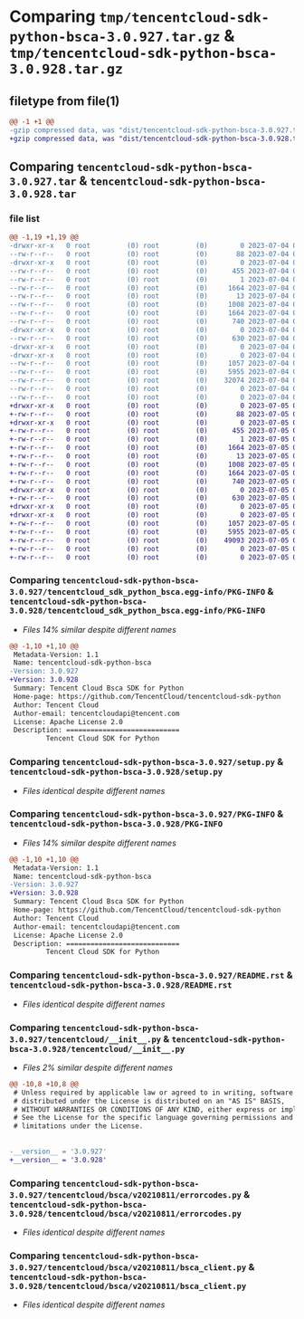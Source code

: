 # Comparing `tmp/tencentcloud-sdk-python-bsca-3.0.927.tar.gz` & `tmp/tencentcloud-sdk-python-bsca-3.0.928.tar.gz`

## filetype from file(1)

```diff
@@ -1 +1 @@
-gzip compressed data, was "dist/tencentcloud-sdk-python-bsca-3.0.927.tar", last modified: Tue Jul  4 00:16:09 2023, max compression
+gzip compressed data, was "dist/tencentcloud-sdk-python-bsca-3.0.928.tar", last modified: Wed Jul  5 00:20:09 2023, max compression
```

## Comparing `tencentcloud-sdk-python-bsca-3.0.927.tar` & `tencentcloud-sdk-python-bsca-3.0.928.tar`

### file list

```diff
@@ -1,19 +1,19 @@
-drwxr-xr-x   0 root         (0) root         (0)        0 2023-07-04 00:16:09.000000 tencentcloud-sdk-python-bsca-3.0.927/
--rw-r--r--   0 root         (0) root         (0)       88 2023-07-04 00:16:09.000000 tencentcloud-sdk-python-bsca-3.0.927/setup.cfg
-drwxr-xr-x   0 root         (0) root         (0)        0 2023-07-04 00:16:09.000000 tencentcloud-sdk-python-bsca-3.0.927/tencentcloud_sdk_python_bsca.egg-info/
--rw-r--r--   0 root         (0) root         (0)      455 2023-07-04 00:16:09.000000 tencentcloud-sdk-python-bsca-3.0.927/tencentcloud_sdk_python_bsca.egg-info/SOURCES.txt
--rw-r--r--   0 root         (0) root         (0)        1 2023-07-04 00:16:09.000000 tencentcloud-sdk-python-bsca-3.0.927/tencentcloud_sdk_python_bsca.egg-info/dependency_links.txt
--rw-r--r--   0 root         (0) root         (0)     1664 2023-07-04 00:16:09.000000 tencentcloud-sdk-python-bsca-3.0.927/tencentcloud_sdk_python_bsca.egg-info/PKG-INFO
--rw-r--r--   0 root         (0) root         (0)       13 2023-07-04 00:16:09.000000 tencentcloud-sdk-python-bsca-3.0.927/tencentcloud_sdk_python_bsca.egg-info/top_level.txt
--rw-r--r--   0 root         (0) root         (0)     1008 2023-07-04 00:16:09.000000 tencentcloud-sdk-python-bsca-3.0.927/setup.py
--rw-r--r--   0 root         (0) root         (0)     1664 2023-07-04 00:16:09.000000 tencentcloud-sdk-python-bsca-3.0.927/PKG-INFO
--rw-r--r--   0 root         (0) root         (0)      740 2023-07-04 00:16:09.000000 tencentcloud-sdk-python-bsca-3.0.927/README.rst
-drwxr-xr-x   0 root         (0) root         (0)        0 2023-07-04 00:16:09.000000 tencentcloud-sdk-python-bsca-3.0.927/tencentcloud/
--rw-r--r--   0 root         (0) root         (0)      630 2023-07-04 00:16:09.000000 tencentcloud-sdk-python-bsca-3.0.927/tencentcloud/__init__.py
-drwxr-xr-x   0 root         (0) root         (0)        0 2023-07-04 00:16:09.000000 tencentcloud-sdk-python-bsca-3.0.927/tencentcloud/bsca/
-drwxr-xr-x   0 root         (0) root         (0)        0 2023-07-04 00:16:09.000000 tencentcloud-sdk-python-bsca-3.0.927/tencentcloud/bsca/v20210811/
--rw-r--r--   0 root         (0) root         (0)     1057 2023-07-04 00:16:09.000000 tencentcloud-sdk-python-bsca-3.0.927/tencentcloud/bsca/v20210811/errorcodes.py
--rw-r--r--   0 root         (0) root         (0)     5955 2023-07-04 00:16:09.000000 tencentcloud-sdk-python-bsca-3.0.927/tencentcloud/bsca/v20210811/bsca_client.py
--rw-r--r--   0 root         (0) root         (0)    32074 2023-07-04 00:16:09.000000 tencentcloud-sdk-python-bsca-3.0.927/tencentcloud/bsca/v20210811/models.py
--rw-r--r--   0 root         (0) root         (0)        0 2023-07-04 00:16:09.000000 tencentcloud-sdk-python-bsca-3.0.927/tencentcloud/bsca/v20210811/__init__.py
--rw-r--r--   0 root         (0) root         (0)        0 2023-07-04 00:16:09.000000 tencentcloud-sdk-python-bsca-3.0.927/tencentcloud/bsca/__init__.py
+drwxr-xr-x   0 root         (0) root         (0)        0 2023-07-05 00:20:09.000000 tencentcloud-sdk-python-bsca-3.0.928/
+-rw-r--r--   0 root         (0) root         (0)       88 2023-07-05 00:20:09.000000 tencentcloud-sdk-python-bsca-3.0.928/setup.cfg
+drwxr-xr-x   0 root         (0) root         (0)        0 2023-07-05 00:20:09.000000 tencentcloud-sdk-python-bsca-3.0.928/tencentcloud_sdk_python_bsca.egg-info/
+-rw-r--r--   0 root         (0) root         (0)      455 2023-07-05 00:20:09.000000 tencentcloud-sdk-python-bsca-3.0.928/tencentcloud_sdk_python_bsca.egg-info/SOURCES.txt
+-rw-r--r--   0 root         (0) root         (0)        1 2023-07-05 00:20:09.000000 tencentcloud-sdk-python-bsca-3.0.928/tencentcloud_sdk_python_bsca.egg-info/dependency_links.txt
+-rw-r--r--   0 root         (0) root         (0)     1664 2023-07-05 00:20:09.000000 tencentcloud-sdk-python-bsca-3.0.928/tencentcloud_sdk_python_bsca.egg-info/PKG-INFO
+-rw-r--r--   0 root         (0) root         (0)       13 2023-07-05 00:20:09.000000 tencentcloud-sdk-python-bsca-3.0.928/tencentcloud_sdk_python_bsca.egg-info/top_level.txt
+-rw-r--r--   0 root         (0) root         (0)     1008 2023-07-05 00:20:08.000000 tencentcloud-sdk-python-bsca-3.0.928/setup.py
+-rw-r--r--   0 root         (0) root         (0)     1664 2023-07-05 00:20:09.000000 tencentcloud-sdk-python-bsca-3.0.928/PKG-INFO
+-rw-r--r--   0 root         (0) root         (0)      740 2023-07-05 00:20:08.000000 tencentcloud-sdk-python-bsca-3.0.928/README.rst
+drwxr-xr-x   0 root         (0) root         (0)        0 2023-07-05 00:20:09.000000 tencentcloud-sdk-python-bsca-3.0.928/tencentcloud/
+-rw-r--r--   0 root         (0) root         (0)      630 2023-07-05 00:20:08.000000 tencentcloud-sdk-python-bsca-3.0.928/tencentcloud/__init__.py
+drwxr-xr-x   0 root         (0) root         (0)        0 2023-07-05 00:20:09.000000 tencentcloud-sdk-python-bsca-3.0.928/tencentcloud/bsca/
+drwxr-xr-x   0 root         (0) root         (0)        0 2023-07-05 00:20:09.000000 tencentcloud-sdk-python-bsca-3.0.928/tencentcloud/bsca/v20210811/
+-rw-r--r--   0 root         (0) root         (0)     1057 2023-07-05 00:20:08.000000 tencentcloud-sdk-python-bsca-3.0.928/tencentcloud/bsca/v20210811/errorcodes.py
+-rw-r--r--   0 root         (0) root         (0)     5955 2023-07-05 00:20:08.000000 tencentcloud-sdk-python-bsca-3.0.928/tencentcloud/bsca/v20210811/bsca_client.py
+-rw-r--r--   0 root         (0) root         (0)    49093 2023-07-05 00:20:08.000000 tencentcloud-sdk-python-bsca-3.0.928/tencentcloud/bsca/v20210811/models.py
+-rw-r--r--   0 root         (0) root         (0)        0 2023-07-05 00:20:08.000000 tencentcloud-sdk-python-bsca-3.0.928/tencentcloud/bsca/v20210811/__init__.py
+-rw-r--r--   0 root         (0) root         (0)        0 2023-07-05 00:20:08.000000 tencentcloud-sdk-python-bsca-3.0.928/tencentcloud/bsca/__init__.py
```

### Comparing `tencentcloud-sdk-python-bsca-3.0.927/tencentcloud_sdk_python_bsca.egg-info/PKG-INFO` & `tencentcloud-sdk-python-bsca-3.0.928/tencentcloud_sdk_python_bsca.egg-info/PKG-INFO`

 * *Files 14% similar despite different names*

```diff
@@ -1,10 +1,10 @@
 Metadata-Version: 1.1
 Name: tencentcloud-sdk-python-bsca
-Version: 3.0.927
+Version: 3.0.928
 Summary: Tencent Cloud Bsca SDK for Python
 Home-page: https://github.com/TencentCloud/tencentcloud-sdk-python
 Author: Tencent Cloud
 Author-email: tencentcloudapi@tencent.com
 License: Apache License 2.0
 Description: ============================
         Tencent Cloud SDK for Python
```

### Comparing `tencentcloud-sdk-python-bsca-3.0.927/setup.py` & `tencentcloud-sdk-python-bsca-3.0.928/setup.py`

 * *Files identical despite different names*

### Comparing `tencentcloud-sdk-python-bsca-3.0.927/PKG-INFO` & `tencentcloud-sdk-python-bsca-3.0.928/PKG-INFO`

 * *Files 14% similar despite different names*

```diff
@@ -1,10 +1,10 @@
 Metadata-Version: 1.1
 Name: tencentcloud-sdk-python-bsca
-Version: 3.0.927
+Version: 3.0.928
 Summary: Tencent Cloud Bsca SDK for Python
 Home-page: https://github.com/TencentCloud/tencentcloud-sdk-python
 Author: Tencent Cloud
 Author-email: tencentcloudapi@tencent.com
 License: Apache License 2.0
 Description: ============================
         Tencent Cloud SDK for Python
```

### Comparing `tencentcloud-sdk-python-bsca-3.0.927/README.rst` & `tencentcloud-sdk-python-bsca-3.0.928/README.rst`

 * *Files identical despite different names*

### Comparing `tencentcloud-sdk-python-bsca-3.0.927/tencentcloud/__init__.py` & `tencentcloud-sdk-python-bsca-3.0.928/tencentcloud/__init__.py`

 * *Files 2% similar despite different names*

```diff
@@ -10,8 +10,8 @@
 # Unless required by applicable law or agreed to in writing, software
 # distributed under the License is distributed on an "AS IS" BASIS,
 # WITHOUT WARRANTIES OR CONDITIONS OF ANY KIND, either express or implied.
 # See the License for the specific language governing permissions and
 # limitations under the License.
 
 
-__version__ = '3.0.927'
+__version__ = '3.0.928'
```

### Comparing `tencentcloud-sdk-python-bsca-3.0.927/tencentcloud/bsca/v20210811/errorcodes.py` & `tencentcloud-sdk-python-bsca-3.0.928/tencentcloud/bsca/v20210811/errorcodes.py`

 * *Files identical despite different names*

### Comparing `tencentcloud-sdk-python-bsca-3.0.927/tencentcloud/bsca/v20210811/bsca_client.py` & `tencentcloud-sdk-python-bsca-3.0.928/tencentcloud/bsca/v20210811/bsca_client.py`

 * *Files identical despite different names*

